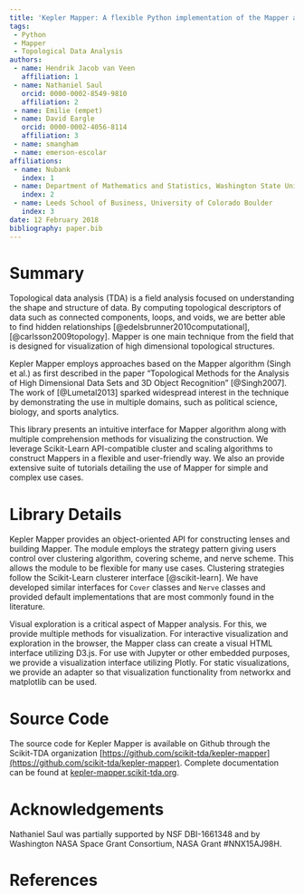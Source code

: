 ```yaml
---
title: 'Kepler Mapper: A flexible Python implementation of the Mapper algorithm.'
tags:
 - Python
 - Mapper
 - Topological Data Analysis
authors:
 - name: Hendrik Jacob van Veen
   affiliation: 1
 - name: Nathaniel Saul
   orcid: 0000-0002-8549-9810
   affiliation: 2
 - name: Emilie (empet)
 - name: David Eargle
   orcid: 0000-0002-4056-8114
   affiliation: 3
 - name: smangham
 - name: emerson-escolar
affiliations:
 - name: Nubank
   index: 1
 - name: Department of Mathematics and Statistics, Washington State University
   index: 2
 - name: Leeds School of Business, University of Colorado Boulder
   index: 3
date: 12 February 2018
bibliography: paper.bib
---
```


# Summary

Topological data analysis (TDA) is a field analysis focused on understanding the shape and structure of data. By computing topological descriptors of data such as connected components, loops, and voids, we are better able to find hidden relationships [@edelsbrunner2010computational], [@carlsson2009topology]. Mapper is one main technique from the field that is designed for visualization of high dimensional topological structures.

Kepler Mapper employs approaches based on the Mapper algorithm (Singh et al.) as first described in the paper “Topological Methods for the Analysis of High Dimensional Data Sets and 3D Object Recognition” [@Singh2007].
The work of [@Lumetal2013] sparked widespread interest in the technique by demonstrating the use in multiple domains, such as political science, biology, and sports analytics.

This library presents an intuitive interface for Mapper algorithm along with multiple comprehension methods for visualizing the construction.
We leverage Scikit-Learn API-compatible cluster and scaling algorithms to construct Mappers in a flexible and user-friendly way.
We also an provide extensive suite of tutorials detailing the use of Mapper for simple and complex use cases.


# Library Details

Kepler Mapper provides an object-oriented API for constructing lenses and building Mapper. The module employs the strategy pattern giving users control over clustering algorithm, covering scheme, and nerve scheme. This allows the module to be flexible for many use cases. Clustering strategies follow the Scikit-Learn clusterer interface [@scikit-learn]. We have developed similar interfaces for `Cover` classes and `Nerve` classes and provided default implementations that are most commonly found in the literature.

Visual exploration is a critical aspect of Mapper analysis. For this, we provide multiple methods for visualization. For interactive visualization and exploration in the browser, the Mapper class can create a visual HTML interface utilizing D3.js. For use with Jupyter or other embedded purposes, we provide a visualization interface utilizing Plotly. For static visualizations, we provide an adapter so that visualization functionality from networkx and matplotlib can be used.


# Source Code

The source code for Kepler Mapper is available on Github through the Scikit-TDA organization [https://github.com/scikit-tda/kepler-mapper](https://github.com/scikit-tda/kepler-mapper). Complete documentation can be found at [kepler-mapper.scikit-tda.org](https://kepler-mapper.scikit-tda.org). 

# Acknowledgements

Nathaniel Saul was partially supported by NSF DBI-1661348 and by Washington NASA Space Grant Consortium, NASA Grant #NNX15AJ98H.

# References